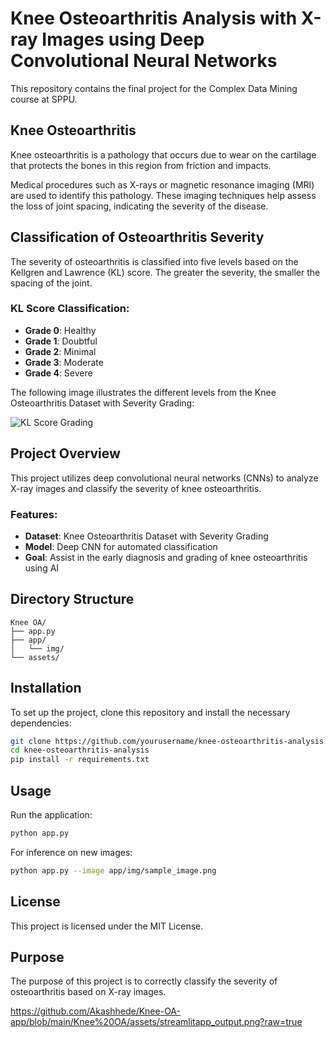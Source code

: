 # Knee Osteoarthritis Analysis with X-ray Images using Deep Convolutional Neural Networks

This repository contains the final project for the Complex Data Mining course at SPPU.

## Knee Osteoarthritis
Knee osteoarthritis is a pathology that occurs due to wear on the cartilage that protects the bones in this region from friction and impacts.

Medical procedures such as X-rays or magnetic resonance imaging (MRI) are used to identify this pathology. These imaging techniques help assess the loss of joint spacing, indicating the severity of the disease.

## Classification of Osteoarthritis Severity
The severity of osteoarthritis is classified into five levels based on the Kellgren and Lawrence (KL) score. The greater the severity, the smaller the spacing of the joint.

### KL Score Classification:
- **Grade 0**: Healthy
- **Grade 1**: Doubtful
- **Grade 2**: Minimal
- **Grade 3**: Moderate
- **Grade 4**: Severe

The following image illustrates the different levels from the Knee Osteoarthritis Dataset with Severity Grading:

![KL Score Grading](app/img/kl_score_grading.png)

## Project Overview
This project utilizes deep convolutional neural networks (CNNs) to analyze X-ray images and classify the severity of knee osteoarthritis.

### Features:
- **Dataset**: Knee Osteoarthritis Dataset with Severity Grading
- **Model**: Deep CNN for automated classification
- **Goal**: Assist in the early diagnosis and grading of knee osteoarthritis using AI

## Directory Structure
```
Knee OA/
├── app.py
├── app/
│   └── img/
└── assets/
```

## Installation
To set up the project, clone this repository and install the necessary dependencies:

```bash
git clone https://github.com/yourusername/knee-osteoarthritis-analysis.git
cd knee-osteoarthritis-analysis
pip install -r requirements.txt
```

## Usage
Run the application:

```bash
python app.py
```

For inference on new images:

```bash
python app.py --image app/img/sample_image.png
```

## License
This project is licensed under the MIT License.

## Purpose

The purpose of this project is to correctly classify the severity of osteoarthritis based on X-ray images.

https://github.com/Akashhede/Knee-OA-app/blob/main/Knee%20OA/assets/streamlitapp_output.png?raw=true



